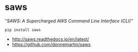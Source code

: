 # saws

_"SAWS: A Supercharged AWS Command Line Interface (CLI)"_

```
pip install saws
```

* http://saws.readthedocs.io/en/latest/
* https://github.com/donnemartin/saws
